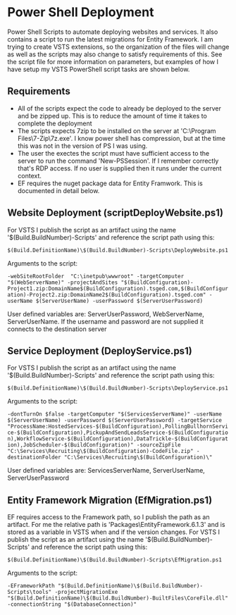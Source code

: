 # Power Shell Deployment
Power Shell Scripts to automate deploying websites and services. It also contains a script to run the latest migrations for Entity Framework.
I am trying to create VSTS extensions, so the organization of the files will change as well as the scripts may also change to satisfy requirements of this.
See the script file for more information on parameters, but examples of how I have setup my VSTS PowerShell script tasks are shown below.

## Requirements
* All of the scripts expect the code to already be deployed to the server and be zipped up. This is to reduce the amount of time it takes to complete the deployment
* The scripts expects 7zip to be installed on the server at 'C:\Program Files\7-Zip\7z.exe'. I know power shell has compression, but at the time this was not in the version of PS I was using.
* The user the exectes the script must have sufficient access to the server to run the command 'New-PSSession'. If I remember correctly that's RDP access. If no user is supplied then it runs under the current context.
* EF requires the nuget package data for Entity Framwork. This is documented in detail below.

## Website Deployment (scriptDeployWebsite.ps1)
For VSTS I publish the script as an artifact using the name '$(Build.BuildNumber)-Scripts' and reference the script path using this:

`$(Build.DefinitionName)\$(Build.BuildNumber)-Scripts\DeployWebsite.ps1`

Arguments to the script: 

`-webSiteRootFolder  "C:\inetpub\wwwroot" -targetComputer "$(WebServerName)" -projectAndSites "$(BuildConfiguration)-Project1.zip:DomainName$(BuildConfiguration).tsged.com,$(BuildConfiguration)-Project2.zip:DomainName2$(BuildConfiguration).tsged.com" -userName $(ServerUserName) -userPassword $(ServerUserPassword)`

User defined variables are: ServerUserPassword, WebServerName, ServerUserName. If the username and password are not supplied it connects to the destination server


## Service Deployment (DeployService.ps1)
For VSTS I publish the script as an artifact using the name '$(Build.BuildNumber)-Scripts' and reference the script path using this:

 `$(Build.DefinitionName)\$(Build.BuildNumber)-Scripts\DeployService.ps1`

 Arguments to the script:

 `-dontTurnOn $false -targetComputer "$(ServicesServerName)" -userName $(ServerUserName) -userPassword $(ServerUserPassword) -targetService "ProcessName:HostedServices-$(BuildConfiguration),PollingBullhornService-$(BuildConfiguration),PickupAndSendLeadsService-$(BuildConfiguration),WorkflowService-$(BuildConfiguration),DataTrickle-$(BuildConfiguration),JobScheduler-$(BuildConfiguration)" -sourceZipFile "C:\Services\Recruiting\$(BuildConfiguration)-CodeFile.zip" -destinationFolder "C:\Services\Recruiting\$(BuildConfiguration)\"`

  User defined variables are: ServicesServerName, ServerUserName, ServerUserPassword

## Entity Framework Migration (EfMigration.ps1)
EF requires access to the Framework path, so I publish the path as an artifact. For me the relative path is 'Packages\EntityFramework.6.1.3' and is stored as a variable in VSTS when and if the version changes.
For VSTS I publish the script as an artifact using the name '$(Build.BuildNumber)-Scripts' and reference the script path using this:

`$(Build.DefinitionName)\$(Build.BuildNumber)-Scripts\EfMigration.ps1`

 Arguments to the script:

 `-EFrameworkPath "$(Build.DefinitionName)\$(Build.BuildNumber)-Scripts\tools" -projectMigrationExe "$(Build.DefinitionName)\$(Build.BuildNumber)-BuiltFiles\CoreFile.dll" -connectionString "$(DatabaseConnection)"`